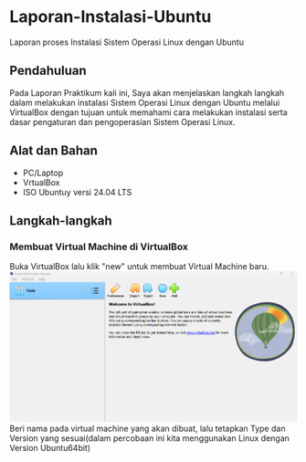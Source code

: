 # Laporan-Instalasi-Ubuntu
Laporan proses Instalasi Sistem Operasi Linux dengan Ubuntu
## Pendahuluan
Pada Laporan Praktikum kali ini, Saya akan menjelaskan langkah langkah dalam melakukan instalasi Sistem Operasi Linux dengan Ubuntu melalui VirtualBox dengan tujuan untuk memahami cara melakukan instalasi serta dasar pengaturan dan pengoperasian Sistem Operasi Linux.
## Alat dan Bahan
- PC/Laptop
- VrtualBox
- ISO Ubuntuy versi 24.04 LTS
## Langkah-langkah
### Membuat Virtual Machine di VirtualBox
 Buka VirtualBox lalu klik "new" untuk membuat Virtual Machine baru.
 ![buka aplikasi virtualbox lalu klik new](https://raw.githubusercontent.com/BimBimBima/Laporan-Instalasi-Ubuntu/be5e1b99a09ad7a643711809705b866c50ef077f/Screenshot%20Instalasi%20Linux/Screenshot%202024-08-30%20195713.png)
 Beri nama pada virtual machine yang akan dibuat, lalu tetapkan Type dan Version yang sesuai(dalam percobaan ini kita menggunakan Linux dengan Version Ubuntu64bit)
 
